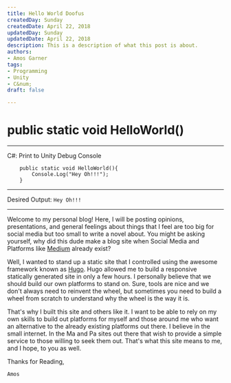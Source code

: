 ```yaml
---
title: Hello World Doofus
createdDay: Sunday
createdDate: April 22, 2018
updatedDay: Sunday
updatedDate: April 22, 2018
description: This is a description of what this post is about.
authors:
- Amos Garner
tags:
- Programming
- Unity
- C&num;
draft: false

---
```

# public static void HelloWorld()
---
C#: Print to Unity Debug Console
```
    public static void HelloWorld(){
        Console.Log("Hey Oh!!!");
    }
```
---
Desired Output: `Hey Oh!!!`

---
Welcome to my personal blog! Here, I will be posting opinions, presentations, and general feelings about things that I feel are too big for social media but too small to write a novel about. You might be asking yourself, why did this dude make a blog site when Social Media and Platforms like [Medium](https://medium.com/) already exist?

Well, I wanted to stand up a static site that I controlled using the awesome framework known as [Hugo](https://gohugo.io/). Hugo allowed me to build a responsive statically generated site in only a few hours. I personally believe that we should build our own platforms to stand on. Sure, tools are nice and we don't always need to reinvent the wheel, but sometimes you need to build a wheel from scratch to understand why the wheel is the way it is.

That's why I built this site and others like it. I want to be able to rely on my own skills to build out platforms for myself and those around me who want an alternative to the already existing platforms out there. I believe in the small internet. In the Ma and Pa sites out there that wish to provide a simple service to those willing to seek them out. That's what this site means to me, and I hope, to you as well.

Thanks for Reading,

    Amos